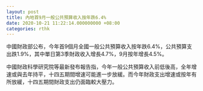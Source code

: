 ```yaml
---
layout: post
title: 內地首9月一般公共預算收入按年跌6.4%
date: 2020-10-21 11:22:14.000000000 +08:00
categories: rthk
---
```


中國財政部公布，今年首9個月全國一般公共預算收入按年跌6.4%，公共預算支出跌1.9%，其中單日第3季財政收入增長4.7%，9月按年增長4.5%。

中國財政科學研究院等最新發布報告指，今年一般公共預算收入前低後高，全年增速或與去年持平，十四五期間增速可能進一步放緩。而今年財政支出增速或按年有所放緩，十四五期間財政支出仍面臨較大壓力。
